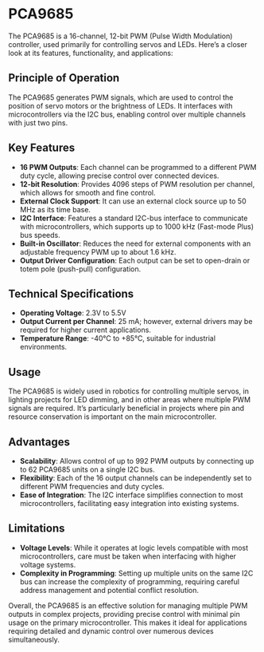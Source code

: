 # PCA9685

The PCA9685 is a 16-channel, 12-bit PWM (Pulse Width Modulation) controller, used primarily for controlling servos and LEDs. Here’s a closer look at its features, functionality, and applications:

## Principle of Operation
The PCA9685 generates PWM signals, which are used to control the position of servo motors or the brightness of LEDs. It interfaces with microcontrollers via the I2C bus, enabling control over multiple channels with just two pins.

## Key Features
- **16 PWM Outputs**: Each channel can be programmed to a different PWM duty cycle, allowing precise control over connected devices.
- **12-bit Resolution**: Provides 4096 steps of PWM resolution per channel, which allows for smooth and fine control.
- **External Clock Support**: It can use an external clock source up to 50 MHz as its time base.
- **I2C Interface**: Features a standard I2C-bus interface to communicate with microcontrollers, which supports up to 1000 kHz (Fast-mode Plus) bus speeds.
- **Built-in Oscillator**: Reduces the need for external components with an adjustable frequency PWM up to about 1.6 kHz.
- **Output Driver Configuration**: Each output can be set to open-drain or totem pole (push-pull) configuration.

## Technical Specifications
- **Operating Voltage**: 2.3V to 5.5V
- **Output Current per Channel**: 25 mA; however, external drivers may be required for higher current applications.
- **Temperature Range**: -40°C to +85°C, suitable for industrial environments.

## Usage
The PCA9685 is widely used in robotics for controlling multiple servos, in lighting projects for LED dimming, and in other areas where multiple PWM signals are required. It’s particularly beneficial in projects where pin and resource conservation is important on the main microcontroller.

## Advantages
- **Scalability**: Allows control of up to 992 PWM outputs by connecting up to 62 PCA9685 units on a single I2C bus.
- **Flexibility**: Each of the 16 output channels can be independently set to different PWM frequencies and duty cycles.
- **Ease of Integration**: The I2C interface simplifies connection to most microcontrollers, facilitating easy integration into existing systems.

## Limitations
- **Voltage Levels**: While it operates at logic levels compatible with most microcontrollers, care must be taken when interfacing with higher voltage systems.
- **Complexity in Programming**: Setting up multiple units on the same I2C bus can increase the complexity of programming, requiring careful address management and potential conflict resolution.

Overall, the PCA9685 is an effective solution for managing multiple PWM outputs in complex projects, providing precise control with minimal pin usage on the primary microcontroller. This makes it ideal for applications requiring detailed and dynamic control over numerous devices simultaneously.
